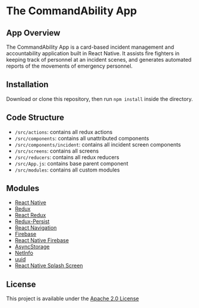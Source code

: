 # The CommandAbility App

## App Overview

The CommandAbility App is a card-based incident management and accountability application built in React Native. It assists fire fighters in keeping track of personnel at an incident scenes, and generates automated reports of the movements of emergency personnel.

## Installation

Download or clone this repository, then run `npm install` inside the directory.

## Code Structure

- `/src/actions`: contains all redux actions
- `/src/components`: contains all unattributed components
- `/src/components/incident`: contains all incident screen components
- `/src/screens`: contains all screens
- `/src/reducers`: contains all redux reducers
- `/src/App.js`: contains base parent component
- `/src/modules`: contains all custom modules

## Modules

- [React Native](https://facebook.github.io/react-native/)
- [Redux](https://redux.js.org/)
- [React Redux](https://react-redux.js.org/)
- [Redux-Persist](https://github.com/rt2zz/redux-persist)
- [React Navigation](https://reactnavigation.org/)
- [Firebase](https://firebase.google.com/)
- [React Native Firebase](https://rnfirebase.io/)
- [AsyncStorage](https://github.com/react-native-community/async-storage)
- [NetInfo](https://github.com/react-native-community/react-native-netinfo)
- [uuid](https://github.com/kelektiv/node-uuid)
- [React Native Splash Screen](https://github.com/crazycodeboy/react-native-splash-screen)

## License

This project is available under the [Apache 2.0 License](https://github.com/CommandAbility/CAA-2019/blob/master/LICENSE)
